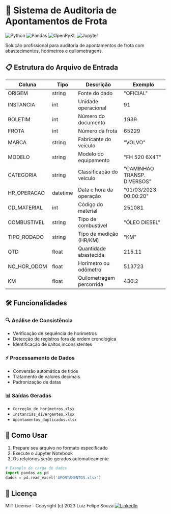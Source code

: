 # 🚛 Sistema de Auditoria de Apontamentos de Frota

![Python](https://img.shields.io/badge/Python-3.8+-blue?logo=python)
![Pandas](https://img.shields.io/badge/Pandas-1.3+-blue?logo=pandas)
![OpenPyXL](https://img.shields.io/badge/OpenPyXL-Excel_Processing-green?logo=python)
![Jupyter](https://img.shields.io/badge/Jupyter-Notebook-orange?logo=jupyter)

Solução profissional para auditoria de apontamentos de frota com abastecimentos, horímetros e quilometragens.

## 📋 Estrutura do Arquivo de Entrada

| Coluna          | Tipo      | Descrição                              | Exemplo                   |
|-----------------|-----------|----------------------------------------|---------------------------|
| ORIGEM          | string    | Fonte do dado                          | "OFICIAL"                 |
| INSTANCIA       | int       | Unidade operacional                    | 91                        |
| BOLETIM         | int       | Número do documento                    | 1939                      |
| FROTA           | int       | Número da frota                        | 65229                     |
| MARCA           | string    | Fabricante do veículo                  | "VOLVO"                   |
| MODELO          | string    | Modelo do equipamento                  | "FH 520 6X4T"             |
| CATEGORIA       | string    | Classificação do veículo               | "CAMINHÃO TRANSP. DIVERSOS"|
| HR_OPERACAO     | datetime  | Data e hora da operação                | "01/03/2023 00:00:20"     |
| CD_MATERIAL     | int       | Código do material                     | 251081                    |
| COMBUSTIVEL     | string    | Tipo de combustível                    | "ÓLEO DIESEL"             |
| TIPO_RODADO     | string    | Tipo de medição (HR/KM)                | "KM"                      |
| QTD             | float     | Quantidade abastecida                  | 215.11                    |
| NO_HOR_ODOM     | float     | Horímetro ou odômetro                  | 513723                    |
| KM              | float     | Quilometragem percorrida               | 430.2                     |

## 🛠️ Funcionalidades

### 🔍 Análise de Consistência
- Verificação de sequência de horímetros
- Detecção de registros fora de ordem cronológica
- Identificação de saltos inconsistentes

### ⚡ Processamento de Dados
- Conversão automática de tipos
- Tratamento de valores decimais
- Padronização de datas

### 📊 Saídas Geradas
- `Correção_de_horímetros.xlsx`
- `Instancias_divergentes.xlsx` 
- `Apontamentos_duplicados.xlsx`

## 🚀 Como Usar

1. Prepare seu arquivo no formato especificado
2. Execute o Jupyter Notebook
3. Os relatórios serão gerados automaticamente

```python
# Exemplo de carga de dados
import pandas as pd
dados = pd.read_excel('APONTAMENTOS.xlsx')
```

## 📄 Licença
MIT License - Copyright (c) 2023 Luiz Felipe Souza
[<img src="https://img.shields.io/badge/LinkedIn-Connect-blue?logo=linkedin" alt="LinkedIn">](https://www.linkedin.com/in/luizfelipesouzaeag/)
